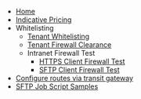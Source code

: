 - [Home](home.md)
- [Indicative Pricing](general/pricing.md)
- Whitelisting
    - [Tenant Whitelisting](whitelisting.md)
    - [Tenant Firewall Clearance](firewall-clearance.md)
    - Intranet Firewall Test
        - [HTTPS Client Firewall Test](https-firewall.md)
        - [SFTP Client Firewall Test](sftp-firewall.md)
- [Configure routes via transit gateway](/tgw/configure-routes.md)
- [SFTP Job Script Samples](sftp/job-script.md)

